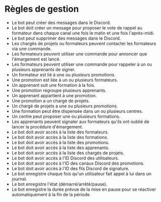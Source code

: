 # Règles de gestion

- Le bot peut créer des messages dans le Discord.  
- Le bot doit créer un message pour proposer le vote de rappel au formateur dans chaque canal une fois le matin et une fois l'après-midi.  
- Le bot peut supprimer des messages dans le Discord.  
- Les chargés de projets ou formateurs peuvent contacter les formateurs via une commande.  
- Les formateurs peuvent utiliser une commande pour annoncer que l'émargement est lancé.  
- Les formateurs peuvent utiliser une commande pour rappeler à un ou plusieurs apprenants de signer.  
- Un formateur est lié à une ou plusieurs promotions.  
- Une promotion est liée à un ou plusieurs formateurs.  
- Un apprenant suit une formation à la fois.  
- Une promotion regroupe plusieurs apprenants.  
- Un apprenant appartient à une promotion.  
- Une promotion a un chargé de projets.  
- Un chargé de projets a une ou plusieurs promotions.  
- Une formation peut être dispensée dans un ou plusieurs centres.  
- Un centre peut proposer une ou plusieurs formations.  
- Les apprenants peuvent signaler aux formateurs qu'ils ont oublié de lancer la procédure d'émargement.  
- Le bot doit avoir accès à la liste des formateurs.  
- Le bot doit avoir accès à la liste des formations.  
- Le bot doit avoir accès à la liste des promotions.  
- Le bot doit avoir accès à la liste des apprenants.  
- Le bot doit avoir accès à la liste des chargés de projets.  
- Le bot doit avoir accès à l'ID Discord des utilisateurs.  
- Le bot doit avoir accès à l'ID des canaux Discord des promotions.  
- Le bot doit avoir accès à l'ID des fils Discord de signature.  
- Le bot enregistre chaque fois qu'un utilisateur fait appel à lui dans un journal.  
- Le bot enregistre l'état (démarré/arrêté/pause).
- Le bot enregistre la durée prévue de la mise en pause pour se réactiver automatiquement à la fin de la période.

